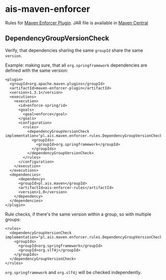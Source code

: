 ais-maven-enforcer
==================

Rules for [Maven Enforcer Plugin](http://maven.apache.org/enforcer/maven-enforcer-plugin/).
JAR file is available in [Maven Central](http://search.maven.org/#search%7Cga%7C1%7Cais-enforcer-rules)

DependencyGroupVersionCheck
---------------------------

Verify, that dependencies sharing the same `groupId` share the same `version`.

Example: making sure, that all `org.springframework` dependencies are defined with the same version:

    <plugin>
      <groupId>org.apache.maven.plugins</groupId>
      <artifactId>maven-enforcer-plugin</artifactId>
      <version>1.3.1</version>
      <executions>
        <execution>
          <id>enforce-spring/id>
          <goals>
            <goal>enforce</goal>
          </goals>
          <configuration>
            <rules>
              <dependencyGroupVersionCheck implementation="pl.ais.maven.enforcer.rules.DependencyGroupVersionCheck">
                <groupIds>
                  <groupId>org.springframework</groupId>
                </groupIds>
              </dependencyGroupVersionCheck>
            </rules>
          </configuration>
        </execution>
      </executions>
      <dependencies>
          <dependency>
          <groupId>pl.ais.maven</groupId>
          <artifactId>ais-enforcer-rules</artifactId>
          <version>1.0</version>
        </dependency>
      </dependencies>
    </plugin>

Rule checks, if there's the same version within a group, so with multiple groups:

    <rules>
      <dependencyGroupVersionCheck implementation="pl.ais.maven.enforcer.rules.DependencyGroupVersionCheck">
        <groupIds>
          <groupId>org.springframework</groupId>
          <groupId>org.slf4j</groupId>
        </groupIds>
      </dependencyGroupVersionCheck>
    </rules>

`org.springframework` and `org.slf4j` will be checked independently.
